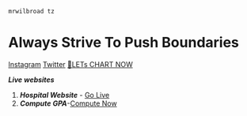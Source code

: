 ```mrwilbroad-tz
mrwilbroad tz
```
<h1><strong>Always Strive To Push Boundaries</strong></h1>


<span>[Instagram](https://www.instagram.com/mrwilbroad/)<span>
<span>[Twitter](https://twitter.com/mrwilbroad)</span>
[👋LETs CHART NOW](https://wa.me/message/5WMX3BOXXAPZB1)


   
***Live websites***
1. ***Hospital Website*** - [Go Live](https://mrwilbroad.github.io/mmhc/)
2. ***Compute GPA***-[Compute Now](https://mrwilbroad.github.io/computegpa)

